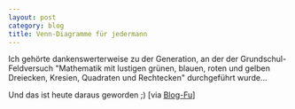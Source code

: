 ```yaml
---
layout: post
category: blog
title: Venn-Diagramme für jedermann
---
```


Ich gehörte dankenswerterweise zu der Generation, an der der Grundschul-Feldversuch "Mathematik mit lustigen grünen, blauen, roten und gelben Dreiecken, Kresien, Quadraten und Rechtecken" durchgeführt wurde...

Und das ist heute daraus geworden ;) [via [Blog-Fu](http://www.simiandesign.com/blog-fu/2003/11/001813.cfm)]

